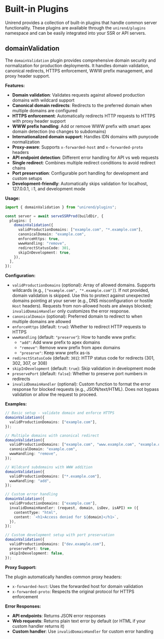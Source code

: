 # Built-in Plugins

<!-- toc -->

<!-- tocstop -->

Unirend provides a collection of built-in plugins that handle common server functionality. These plugins are available through the `unirend/plugins` namespace and can be easily integrated into your SSR or API servers.

## domainValidation

The `domainValidation` plugin provides comprehensive domain security and normalization for production deployments. It handles domain validation, canonical redirects, HTTPS enforcement, WWW prefix management, and proxy header support.

**Features:**

- **Domain validation**: Validates requests against allowed production domains with wildcard support
- **Canonical domain redirects**: Redirects to the preferred domain when multiple domains are configured
- **HTTPS enforcement**: Automatically redirects HTTP requests to HTTPS with proxy header support
- **WWW prefix handling**: Add or remove WWW prefix with smart apex domain detection (no changes to subdomains)
- **Internationalized domain support**: Handles IDN domains with punycode normalization
- **Proxy-aware**: Supports `x-forwarded-host` and `x-forwarded-proto` headers
- **API endpoint detection**: Different error handling for API vs web requests
- **Single redirect**: Combines multiple redirect conditions to avoid redirect chains
- **Port preservation**: Configurable port handling for development and custom setups
- **Development-friendly**: Automatically skips validation for localhost, 127.0.0.1, ::1, and development mode

**Usage:**

```typescript
import { domainValidation } from "unirend/plugins";

const server = await serveSSRProd(buildDir, {
  plugins: [
    domainValidation({
      validProductionDomains: ["example.com", "*.example.com"],
      canonicalDomain: "example.com",
      enforceHttps: true,
      wwwHandling: "remove",
      redirectStatusCode: 301,
      skipInDevelopment: true,
    }),
  ],
});
```

**Configuration:**

- `validProductionDomains` (optional): Array of allowed domains. Supports wildcards (e.g., `["example.com", "*.example.com"]`). If not provided, domain validation is skipped. Use this to protect against unexpected domains pointing at your server (e.g., DNS misconfiguration or hostile `Host` headers). Requests from non-allowed hosts are always blocked; `invalidDomainHandler` only customizes the error response.
- `canonicalDomain` (optional): Preferred domain to redirect to when multiple domains are allowed
- `enforceHttps` (default: `true`): Whether to redirect HTTP requests to HTTPS
- `wwwHandling` (default: `"preserve"`): How to handle www prefix:
  - `"add"`: Add www prefix to apex domains
  - `"remove"`: Remove www prefix from apex domains
  - `"preserve"`: Keep www prefix as-is
- `redirectStatusCode` (default: `301`): HTTP status code for redirects (301, 302, 307, or 308)
- `skipInDevelopment` (default: `true`): Skip validation in development mode
- `preservePort` (default: `false`): Whether to preserve port numbers in redirects
- `invalidDomainHandler` (optional): Custom function to format the error response for blocked requests (e.g., JSON/text/HTML). Does not bypass validation or allow the request to proceed.

**Examples:**

```typescript
// Basic setup - validate domain and enforce HTTPS
domainValidation({
  validProductionDomains: ["example.com"],
});

// Multiple domains with canonical redirect
domainValidation({
  validProductionDomains: ["example.com", "www.example.com", "example.org"],
  canonicalDomain: "example.com",
  wwwHandling: "remove",
});

// Wildcard subdomains with WWW addition
domainValidation({
  validProductionDomains: ["*.example.com"],
  wwwHandling: "add",
});

// Custom error handling
domainValidation({
  validProductionDomains: ["example.com"],
  invalidDomainHandler: (request, domain, isDev, isAPI) => ({
    contentType: "html",
    content: `<h1>Access denied for ${domain}</h1>`,
  }),
});

// Custom development setup with port preservation
domainValidation({
  validProductionDomains: ["dev.example.com"],
  preservePort: true,
  skipInDevelopment: false,
});
```

**Proxy Support:**

The plugin automatically handles common proxy headers:

- `x-forwarded-host`: Uses the forwarded host for domain validation
- `x-forwarded-proto`: Respects the original protocol for HTTPS enforcement

**Error Responses:**

- **API endpoints**: Returns JSON error responses
- **Web requests**: Returns plain text error by default (or HTML if your custom handler returns it)
- **Custom handler**: Use `invalidDomainHandler` for custom error handling
